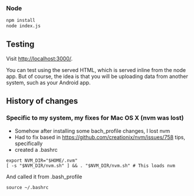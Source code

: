### Node

```sh
npm install
node index.js
```

## Testing

Visit <http://localhost:3000/>.

You can test using the served HTML, which is served inline from the node app. But of course, the idea is that you will be uploading data from another system, such as your Android app. 


## History of changes 

### Specific to my system, my fixes for Mac OS X (nvm was lost)

* Somehow after installing some bach_profile changes, I lost nvm 
* Had to fix based in https://github.com/creationix/nvm/issues/758 tips, specifically
* created a .bashrc
```
export NVM_DIR="$HOME/.nvm"
[ -s "$NVM_DIR/nvm.sh" ] && . "$NVM_DIR/nvm.sh" # This loads nvm
```

And called it from .bash_profile
```
source ~/.bashrc
```
 
